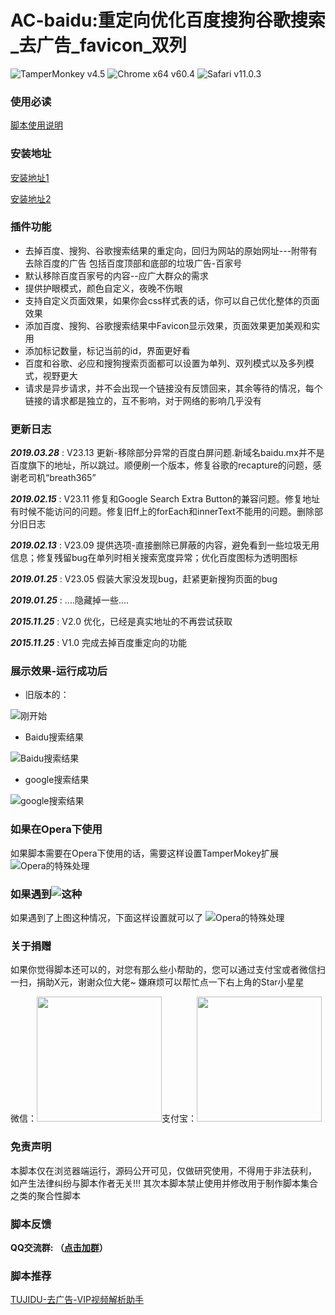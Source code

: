 ﻿# AC-baidu:重定向优化百度搜狗谷歌搜索_去广告_favicon_双列
![TamperMonkey v4.5](https://img.shields.io/badge/TamperMonkey-v4.8-brightgreen.svg) ![Chrome x64 v60.4](https://img.shields.io/badge/Chrome%20x64-v73.0-brightgreen.svg) ![Safari v11.0.3](https://img.shields.io/badge/Safari%20-v12.0-brightgreen.svg)

### 使用必读

[脚本使用说明](https://github.com/langren1353/GM_script/blob/master/help.md)

### 安装地址
[安装地址1](https://greasyfork.org/zh-CN/scripts/14178)

[安装地址2](https://openuserjs.org/scripts/inDarkness/AC-baidu%E9%87%8D%E5%AE%9A%E5%90%91%E4%BC%98%E5%8C%96%E7%99%BE%E5%BA%A6%E6%90%9C%E7%8B%97%E8%B0%B7%E6%AD%8C%E6%90%9C%E7%B4%A2_%E5%8E%BB%E5%B9%BF%E5%91%8A_favicon_%E5%8F%8C%E5%88%97)

### 插件功能

- 去掉百度、搜狗、谷歌搜索结果的重定向，回归为网站的原始网址---附带有去除百度的广告 包括百度顶部和底部的垃圾广告-百家号
- 默认移除百度百家号的内容--应广大群众的需求
- 提供护眼模式，颜色自定义，夜晚不伤眼
- 支持自定义页面效果，如果你会css样式表的话，你可以自己优化整体的页面效果
- 添加百度、搜狗、谷歌搜索结果中Favicon显示效果，页面效果更加美观和实用
- 添加标记数量，标记当前的id，界面更好看
- 百度和谷歌、必应和搜狗搜索页面都可以设置为单列、双列模式以及多列模式，视野更大
- 请求是异步请求，并不会出现一个链接没有反馈回来，其余等待的情况，每个链接的请求都是独立的，互不影响，对于网络的影响几乎没有

### 更新日志

***2019.03.28*** : V23.13 更新-移除部分异常的百度白屏问题.新域名baidu.mx并不是百度旗下的地址，所以跳过。顺便刷一个版本，修复谷歌的recapture的问题，感谢老司机“breath365”

***2019.02.15*** : V23.11 修复和Google Search Extra Button的兼容问题。修复地址有时候不能访问的问题。修复旧ff上的forEach和innerText不能用的问题。删除部分旧日志

***2019.02.13*** : V23.09 提供选项-直接删除已屏蔽的内容，避免看到一些垃圾无用信息；修复残留bug在单列时相关搜索宽度异常；优化百度图标为透明图标

***2019.01.25*** : V23.05 假装大家没发现bug，赶紧更新搜狗页面的bug

***2019.01.25*** : ....隐藏掉一些....

***2015.11.25*** : V2.0 优化，已经是真实地址的不再尝试获取

***2015.11.25*** : V1.0 完成去掉百度重定向的功能

### 展示效果-运行成功后
- 旧版本的：

![刚开始](https://ws1.sinaimg.cn/large/6a155794gy1g1jzp9plgwj20hy06n43i.jpg)
- Baidu搜索结果

![Baidu搜索结果](https://ws1.sinaimg.cn/large/6a155794ly1g1kk313gcbj20s10o9gpt.jpg)
- google搜索结果

![google搜索结果](https://ws1.sinaimg.cn/large/6a155794ly1g1kk3jxzr8j20qz0oowih.jpg)

### 如果在Opera下使用
如果脚本需要在Opera下使用的话，需要这样设置TamperMokey扩展
![Opera的特殊处理](https://ws1.sinaimg.cn/large/6a155794ly1g04oed9igtj20lq0amt9e.jpg)


### 如果遇到![这种](https://ws1.sinaimg.cn/large/6a155794gy1g1k048x6vdj20by01la9z.jpg)
如果遇到了上图这种情况，下面这样设置就可以了
![Opera的特殊处理](https://ws1.sinaimg.cn/large/6a155794ly1g1kk7nx20uj20kn0g4q44.jpg)


### 关于捐赠
如果你觉得脚本还可以的，对您有那么些小帮助的，您可以通过支付宝或者微信扫一扫，捐助X元，谢谢众位大佬~
嫌麻烦可以帮忙点一下右上角的Star小星星

微信：<img src="http://ww1.sinaimg.cn/large/6a155794ly1fvexwy5huzj20ar0atjsf.jpg" width=200 height=200/>支付宝：<img src="http://ww1.sinaimg.cn/large/6a155794ly1fvexw7oh40j20c70byt9p.jpg" width=200 height=200/>


### 免责声明 
本脚本仅在浏览器端运行，源码公开可见，仅做研究使用，不得用于非法获利， 如产生法律纠纷与脚本作者无关!!!
其次本脚本禁止使用并修改用于制作脚本集合之类的聚合性脚本

### 脚本反馈
**QQ交流群: （[点击加群](https://qm.qq.com/cgi-bin/qm/qr?k=fOg8ij6TuwOAfS8g16GRYNf5YYFu5Crw&jump_from=&auth=-l05paasrPe5zigt5ahdzn_dzXiB1jJ_)）**
### 脚本推荐
[TUJIDU-去广告-VIP视频解析助手](https://greasyfork.org/zh-CN/scripts/371262)
